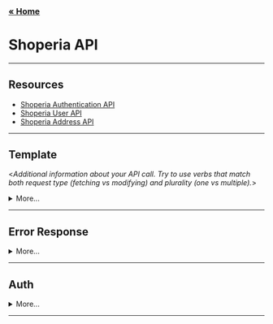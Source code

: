 ### [&laquo; Home](../README.md)

# Shoperia API

---

## Resources

- [Shoperia Authentication API](v1/authentication.md)
- [Shoperia User API](v1/user.md)
- [Shoperia Address API](v1/address.md)

---

## Template

<_Additional information about your API call. Try to use verbs that match both request type (fetching vs modifying) and plurality (one vs multiple)._>

<details>

<summary>More...</summary>

- **Method**

  <_The request type_>

  `GET` | `POST` | `PUT` | `PATCH` | `DELETE`

- **URL**

  <_The URL Structure (path only, no root url)_>

- **Query Params**

  <_If URL params exist, specify them in accordance with name mentioned in URL section. Separate into optional and required. Document data constraints._>

  **Required:**

  `id=[integer]`

  **Optional:**

  `photo_id=[alphanumeric]`

- **Data Params**

  <_If making a post request, what should the body payload look like? URL Params rules apply here too._>

- **Success Response**

  <_What should the status code be on success and is there any returned data? This is useful when people need to to know what their callbacks should expect!_>

  - **Code**`200`

  - **Content**
    ```json
    {
      "id": 12
    }
    ```

- **Error Response:**

  <_Most endpoints will have many ways they can fail. From unauthorized access, to wrongful parameters etc. All of those should be liste d here. It might seem repetitive, but it helps prevent assumptions from being made where they should be._>

  - **Code** `401`

  OR

  - **Code** `422`

- **Sample Call**

  <_Just a sample call to your endpoint in a runnable format ($.ajax call or a curl request) - this makes life easier and more predictable._>

- **Notes**

  <_This is where all uncertainties, commentary, discussion etc. can go. I recommend timestamping and identifying oneself when leaving comments here._>

</details>

---

## Error Response

<details>

<summary>More...</summary>

```json
{
  "message": "string",
  "error": {},
  "meta": {
    "status": "number"
  }
}
```

</details>

---

## Auth

<details>

<summary>More...</summary>

- **Header**
  ```json
  {
    "Authorization": "Bearer <access_token>"
  }
  ```
- **Error Response**
  - **Code** `401`

</details>

---
